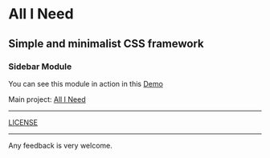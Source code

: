 # All I Need

## Simple and minimalist CSS framework

### Sidebar Module

You can see this module in action in this [Demo](https://elenatorro.github.io/allineed-sidebar/)

Main project: [All I Need](https://github.com/elenatorro/allineed)

---

[LICENSE](https://github.com/elenatorro/allineed-sidebar/blob/master/LICENSE)

---

Any feedback is very welcome.
